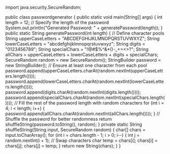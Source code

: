 import java.security.SecureRandom;

public class passwordgenerator {
    public static void main(String[] args) {
        int length = 12; // Specify the length of the password
        System.out.println("Generated Password: " + generatePassword(length));
    }
    public static String generatePassword(int length) {
        // Define character pools
        String upperCaseLetters = "ABCDEFGHIJKLMNOPQRSTUVWXYZ";
        String lowerCaseLetters = "abcdefghijklmnopqrstuvwxyz";
        String digits = "0123456789";
        String specialChars = "!@#$%^&*()-_+=<>?";
        String allChars = upperCaseLetters + lowerCaseLetters + digits + specialChars;
        SecureRandom random = new SecureRandom();
        StringBuilder password = new StringBuilder();
        // Ensure at least one character from each pool
        password.append(upperCaseLetters.charAt(random.nextInt(upperCaseLetters.length())));
        password.append(lowerCaseLetters.charAt(random.nextInt(lowerCaseLetters.length())));
        password.append(digits.charAt(random.nextInt(digits.length())));
        password.append(specialChars.charAt(random.nextInt(specialChars.length())));
        // Fill the rest of the password length with random characters
        for (int i = 4; i < length; i++) {
            password.append(allChars.charAt(random.nextInt(allChars.length())));
        }
        // Shuffle the password for better randomness
        return shuffleString(password.toString(), random);
    }
    private static String shuffleString(String input, SecureRandom random) {
        char[] chars = input.toCharArray();
        for (int i = chars.length - 1; i > 0; i--) {
            int j = random.nextInt(i + 1);
            // Swap characters
            char temp = chars[i];
            chars[i] = chars[j];
            chars[j] = temp;
        }
        return new String(chars);
    }
 }

  
